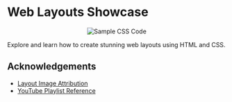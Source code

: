 # Web Layouts Showcase

<div align="center"><img src="https://github.com/iamazhaar/web-layouts-showcase/assets/134167018/9f8981ce-f7ab-4cb3-8036-b6396d2b91c6" alt="Sample CSS Code"></div>

Explore and learn how to create stunning web layouts using HTML and CSS.

## Acknowledgements

 - [Layout Image Attribution](https://www.ecurtisdesigns.com/wp-content/uploads/2014/02/layouts.jpg)
 - [YouTube Playlist Reference](https://www.youtube.com/playlist?list=PLdE8ESr9Th_uU8IAMv4MQDAsD0z7Aj4hr)
